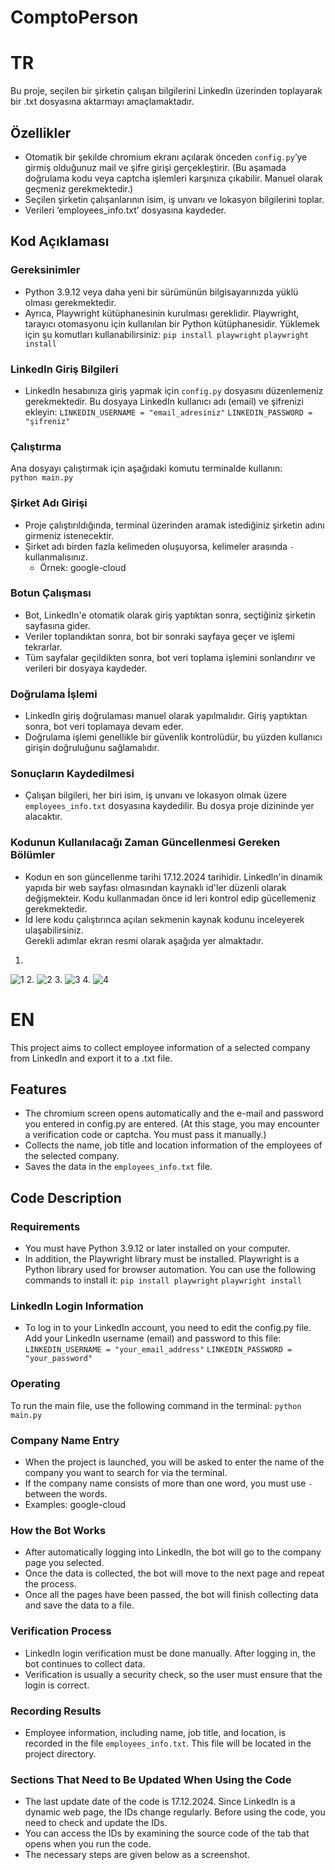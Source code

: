 # ComptoPerson

# TR

Bu proje, seçilen bir şirketin çalışan bilgilerini LinkedIn üzerinden toplayarak bir .txt dosyasına aktarmayı amaçlamaktadır. 

## Özellikler
- Otomatik bir şekilde chromium ekranı açılarak önceden `config.py`‘ye girmiş olduğunuz mail ve şifre girişi gerçekleştirir. 
(Bu aşamada doğrulama kodu veya captcha işlemleri karşınıza çıkabilir. Manuel olarak geçmeniz gerekmektedir.) 
- Seçilen şirketin çalışanlarının isim, iş unvanı ve lokasyon bilgilerini toplar.   
- Verileri ‘employees_info.txt’ dosyasına kaydeder.   

## Kod Açıklaması
### Gereksinimler
- Python 3.9.12 veya daha yeni bir sürümünün bilgisayarınızda yüklü olması gerekmektedir. 
- Ayrıca, Playwright kütüphanesinin kurulması gereklidir. Playwright, tarayıcı otomasyonu için kullanılan bir Python kütüphanesidir. Yüklemek için şu komutları kullanabilirsiniz: 
     `pip install playwright` 
     `playwright install` 

### LinkedIn Giriş Bilgileri
- LinkedIn hesabınıza giriş yapmak için `config.py` dosyasını düzenlemeniz gerekmektedir. Bu dosyaya LinkedIn kullanıcı adı (email) ve şifrenizi ekleyin: 
     `LINKEDIN_USERNAME = "email_adresiniz"` 
     `LINKEDIN_PASSWORD = "şifreniz"`

### Çalıştırma
Ana dosyayı çalıştırmak için aşağıdaki komutu terminalde kullanın:   
`python main.py` 

### Şirket Adı Girişi
- Proje çalıştırıldığında, terminal üzerinden aramak istediğiniz şirketin adını girmeniz istenecektir. 
- Şirket adı birden fazla kelimeden oluşuyorsa, kelimeler arasında `-` kullanmalısınız. 
   - Örnek:  google-cloud 

### Botun Çalışması
- Bot, LinkedIn'e otomatik olarak giriş yaptıktan sonra, seçtiğiniz şirketin sayfasına gider. 
- Veriler toplandıktan sonra, bot bir sonraki sayfaya geçer ve işlemi tekrarlar.  
- Tüm sayfalar geçildikten sonra, bot veri toplama işlemini sonlandırır ve verileri bir dosyaya kaydeder.

### Doğrulama İşlemi
- LinkedIn giriş doğrulaması manuel olarak yapılmalıdır. Giriş yaptıktan sonra, bot veri toplamaya devam eder. 
- Doğrulama işlemi genellikle bir güvenlik kontrolüdür, bu yüzden kullanıcı girişin doğruluğunu sağlamalıdır. 

### Sonuçların Kaydedilmesi
- Çalışan bilgileri, her biri isim, iş unvanı ve lokasyon olmak üzere `employees_info.txt` dosyasına kaydedilir. Bu dosya proje dizininde yer alacaktır.

### Kodunun Kullanılacağı Zaman Güncellenmesi Gereken Bölümler
- Kodun en son güncellenme tarihi 17.12.2024 tarihidir. Linkedln'in dinamik yapıda bir web sayfası olmasından kaynaklı id'ler düzenli olarak değişmekteir. Kodu kullanmadan önce id leri kontrol edip gücellemeniz gerekmektedir. 
- İd lere kodu çalıştırınca açılan sekmenin kaynak kodunu inceleyerek ulaşabilirsiniz.  
Gerekli adımlar ekran resmi olarak aşağıda yer almaktadır. 
1.
![1](https://github.com/user-attachments/assets/d75df3d9-82c0-4350-ac12-a2f39fd11117)
2.
![2](https://github.com/user-attachments/assets/1218ae82-3621-4849-9c3e-dafe419fa266)
3.
![3](https://github.com/user-attachments/assets/549a1a39-80ab-496f-b697-a3ebf7db2d26)
4.
![4](https://github.com/user-attachments/assets/744a59c5-18b3-4ffd-b190-e87103507e5b)

# EN
This project aims to collect employee information of a selected company from LinkedIn and export it to a .txt file.

## Features
- The chromium screen opens automatically and the e-mail and password you entered in config.py are entered.
  (At this stage, you may encounter a verification code or captcha. You must pass it manually.)
- Collects the name, job title and location information of the employees of the selected company.
- Saves the data in the `employees_info.txt` file.

## Code Description
### Requirements
- You must have Python 3.9.12 or later installed on your computer.
- In addition, the Playwright library must be installed. Playwright is a Python library used for browser automation. You can use the following commands to install it:
`pip install playwright`
`playwright install`

### LinkedIn Login Information
- To log in to your LinkedIn account, you need to edit the config.py file. Add your LinkedIn username (email) and password to this file:
`LINKEDIN_USERNAME = "your_email_address"`
`LINKEDIN_PASSWORD = "your_password"`

### Operating
To run the main file, use the following command in the terminal:
`python main.py`

### Company Name Entry
- When the project is launched, you will be asked to enter the name of the company you want to search for via the terminal.
- If the company name consists of more than one word, you must use `-` between the words.
- Examples: google-cloud

### How the Bot Works
- After automatically logging into LinkedIn, the bot will go to the company page you selected.
- Once the data is collected, the bot will move to the next page and repeat the process.
- Once all the pages have been passed, the bot will finish collecting data and save the data to a file.

### Verification Process
- LinkedIn login verification must be done manually. After logging in, the bot continues to collect data.
- Verification is usually a security check, so the user must ensure that the login is correct.

### Recording Results
- Employee information, including name, job title, and location, is recorded in the file `employees_info.txt`. This file will be located in the project directory.

### Sections That Need to Be Updated When Using the Code
- The last update date of the code is 17.12.2024. Since LinkedIn is a dynamic web page, the IDs change regularly. Before using the code, you need to check and update the IDs.
- You can access the IDs by examining the source code of the tab that opens when you run the code.
- The necessary steps are given below as a screenshot.


   
